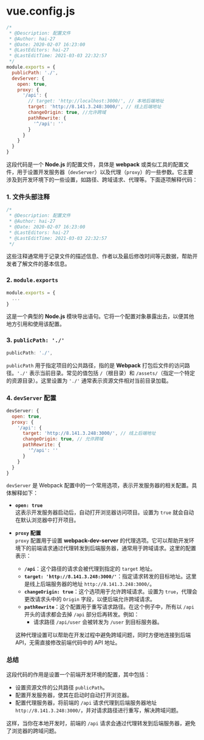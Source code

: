 
# vue.config.js

```js
/*
 * @Description: 配置文件
 * @Author: hai-27
 * @Date: 2020-02-07 16:23:00
 * @LastEditors: hai-27
 * @LastEditTime: 2021-03-03 22:32:57
 */
module.exports = {
  publicPath: './',
  devServer: {
    open: true,
    proxy: {
      '/api': {
        // target: 'http://localhost:3000/', // 本地后端地址
        target: 'http://8.141.3.248:3000/', // 线上后端地址
        changeOrigin: true, //允许跨域
        pathRewrite: {
          '^/api': ''
        }
      }
    }
  }
}
```


这段代码是一个 **Node.js** 的配置文件，具体是 **webpack** 或类似工具的配置文件，用于设置开发服务器（`devServer`）以及代理（`proxy`）的一些参数。它主要涉及到开发环境下的一些设置，如路径、跨域请求、代理等。下面逐项解释代码：

### 1. 文件头部注释
```js
/*
 * @Description: 配置文件
 * @Author: hai-27
 * @Date: 2020-02-07 16:23:00
 * @LastEditors: hai-27
 * @LastEditTime: 2021-03-03 22:32:57
 */
```
这些注释通常用于记录文件的描述信息、作者以及最后修改时间等元数据，帮助开发者了解文件的基本信息。

### 2. `module.exports`
```js
module.exports = {
  ...
}
```
这是一个典型的 **Node.js** 模块导出语句。它将一个配置对象暴露出去，以便其他地方引用和使用该配置。

### 3. `publicPath: './'`
```js
publicPath: './',
```
`publicPath` 用于指定项目的公共路径，指的是 **Webpack** 打包后文件的访问路径。`'./'` 表示当前目录。常见的值包括 `/`（根目录）和 `/assets/`（指定一个特定的资源目录）。这里设置为 `'./'` 通常表示资源文件相对当前目录加载。

### 4. `devServer` 配置
```js
devServer: {
  open: true,
  proxy: {
    '/api': {
      target: 'http://8.141.3.248:3000/', // 线上后端地址
      changeOrigin: true, // 允许跨域
      pathRewrite: {
        '^/api': ''
      }
    }
  }
}
```
`devServer` 是 Webpack 配置中的一个常用选项，表示开发服务器的相关配置。具体解释如下：

- **`open: true`**  
  这表示开发服务器启动后，自动打开浏览器访问项目。设置为 `true` 就会自动在默认浏览器中打开项目。

- **`proxy` 配置**  
  `proxy` 配置用于设置 **webpack-dev-server** 的代理选项。它可以帮助开发环境下的前端请求通过代理转发到后端服务器，通常用于跨域请求。这里的配置表示：
  - **`/api`**：这个路径的请求会被代理到指定的 `target` 地址。
  - **`target: 'http://8.141.3.248:3000/'`**：指定请求转发的目标地址。这里是线上后端服务器的地址 `http://8.141.3.248:3000/`。
  - **`changeOrigin: true`**：这个选项用于允许跨域请求。设置为 `true`，代理会更改请求头中的 `Origin` 字段，以便后端允许跨域请求。
  - **`pathRewrite`**：这个配置用于重写请求路径。在这个例子中，所有以 `/api` 开头的请求都会去掉 `/api` 部分后再转发。例如：
    - 请求路径 `/api/user` 会被转发为 `/user` 到目标服务器。
  
  这种代理设置可以帮助在开发过程中避免跨域问题，同时方便地连接到后端 API，无需直接修改前端代码中的 API 地址。

### 总结
这段代码的作用是设置一个前端开发环境的配置，其中包括：
- 设置资源文件的公共路径 `publicPath`。
- 配置开发服务器，使其在启动时自动打开浏览器。
- 配置代理服务器，将前端的 `/api` 请求代理到后端服务器地址 `http://8.141.3.248:3000/`，并对请求路径进行重写，解决跨域问题。

这样，当你在本地开发时，前端的 `/api` 请求会通过代理转发到后端服务器，避免了浏览器的跨域问题。